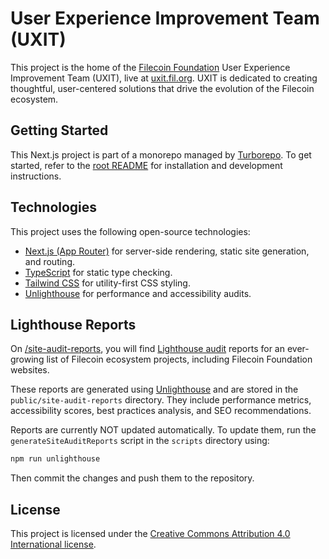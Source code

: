 # User Experience Improvement Team (UXIT)

This project is the home of the [Filecoin Foundation](https://fil.org/) User Experience Improvement Team (UXIT), live at [uxit.fil.org](https://uxit.fil.org). UXIT is dedicated to creating thoughtful, user-centered solutions that drive the evolution of the Filecoin ecosystem.

## Getting Started

This Next.js project is part of a monorepo managed by [Turborepo](https://turborepo.com/docs). To get started, refer to the [root README](../../README.md#getting-started) for installation and development instructions.

## Technologies

This project uses the following open-source technologies:

- [Next.js (App Router)](https://nextjs.org/) for server-side rendering, static site generation, and routing.
- [TypeScript](https://www.typescriptlang.org/) for static type checking.
- [Tailwind CSS](https://tailwindcss.com/) for utility-first CSS styling.
- [Unlighthouse](https://unlighthouse.dev/) for performance and accessibility audits.

## Lighthouse Reports

On [/site-audit-reports](https://uxit.fil.org/site-audit-reports), you will find [Lighthouse audit](https://developer.chrome.com/docs/lighthouse/overview) reports for an ever-growing list of Filecoin ecosystem projects, including Filecoin Foundation websites.

These reports are generated using [Unlighthouse](https://unlighthouse.dev/integrations/ci) and are stored in the `public/site-audit-reports` directory. They include performance metrics, accessibility scores, best practices analysis, and SEO recommendations.

Reports are currently NOT updated automatically. To update them, run the `generateSiteAuditReports` script in the `scripts` directory using:

```bash
npm run unlighthouse
```

Then commit the changes and push them to the repository.

## License

This project is licensed under the [Creative Commons Attribution 4.0 International license](https://creativecommons.org/licenses/by/4.0/).

